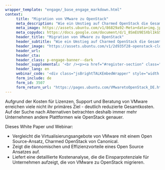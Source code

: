 ```yaml
---
wrapper_template: "engage/_base_engage_markdown.html"
context:
     title: "Migration von VMware zu OpenStack"
     meta_description: "Wie ein Umstieg auf Charmed OpenStack die Gesamtkosten spürbar senken kann."
     meta_image: https://assets.ubuntu.com/v1/86829a92-Meta+data+img.jpg
     meta_copydoc: https://docs.google.com/document/d/1_8SmEU9ESXbl1kGSTvivr1mj0JzV8rSSZe_jPSgLNLk/edit
     header_title: "Migration von VMware zu OpenStack"
     header_subtitle: "Wie ein Umstieg auf Charmed OpenStack die Gesamtkosten spürbar senken kann"
     header_image: "https://assets.ubuntu.com/v1/2d935f28-openstack-cloud.svg"
     header_url:
     header_cta:
     header_class: p-engage-banner--dark
     header_supplemental: '<br /><p><a href="#register-section" class="p-button--positive">White Paper lesen</a> <a href="#webinar" class="p-button--neutral">Webinar ansehen</a></p>'
     header_lang: en
     webinar_code: '<div class="jsBrightTALKEmbedWrapper" style="width:100%; height:100%; position:relative;background: #FFFFFF;"><script class="jsBrightTALKEmbedConfig" type="application/json">{ "channelId" : 17086, "language": "de-de", "commId" : 384086, "displayMode" : "standalone", "height" : "auto" }</script><script src="https://www.brighttalk.com/clients/js/player-embed/player-embed.js" class="jsBrightTALKEmbed"></script></div>'
     form_include: de
     form_id: 3507
     form_return_url: "https://pages.ubuntu.com/VMwaretoOpenStack_DE.html"
---
```


Aufgrund der Kosten für Lizenzen, Support und Beratung von VMware erreichen viele nicht ihr primäres Ziel - deutlich reduzierte Gesamtkosten. Auf der Suche nach Alternativen betrachten deshalb immer mehr Unternehmen andere Plattformen wie OpenStack genauer.
 
Dieses White Paper und Webinar:

<ul class="p-list">
     <li class="p-list__item is-ticked">Vergleicht die Virtualisierungsangebote von VMware mit einem Open Source-Ansatz, Charmed OpenStack von Canonical.</li>
     <li class="p-list__item is-ticked">Zeigt die ökonomischen und Effizienzvorteile eines Open Source Ansatzes auf.</li>
     <li class="p-list__item is-ticked">Liefert eine detaillierte Kostenanalyse, die die Einsparpotenziale für Unternehmen aufzeigt, die von VMware zu OpenStack migrieren. </li>
</ul>
